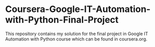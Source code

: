 # Coursera-Google-IT-Automation-with-Python-Final-Project
This repository contains my solution for the final project in Google IT Automation with Python course which can be found in coursera.org.
